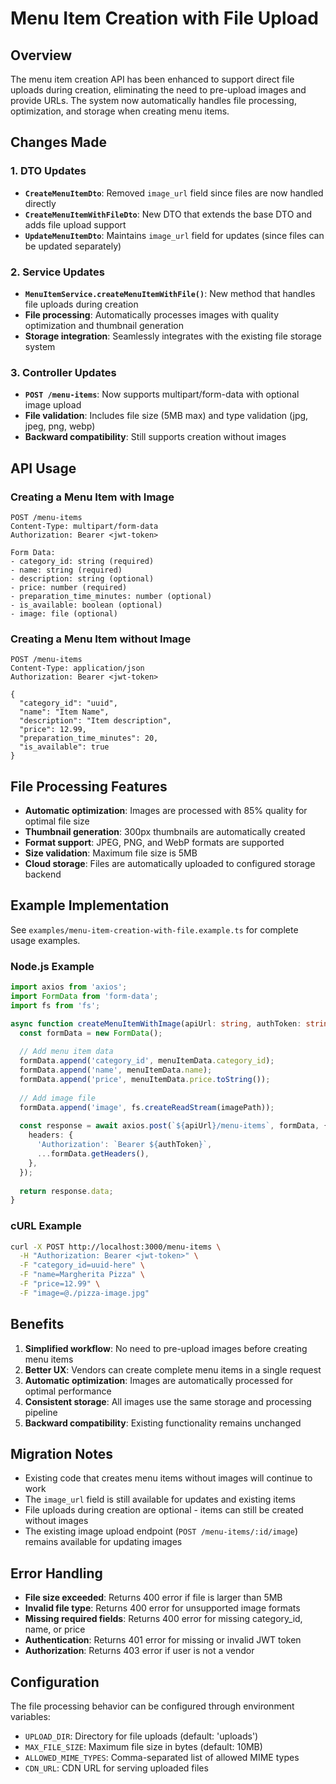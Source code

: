 # Menu Item Creation with File Upload

## Overview

The menu item creation API has been enhanced to support direct file uploads during creation, eliminating the need to pre-upload images and provide URLs. The system now automatically handles file processing, optimization, and storage when creating menu items.

## Changes Made

### 1. DTO Updates

- **`CreateMenuItemDto`**: Removed `image_url` field since files are now handled directly
- **`CreateMenuItemWithFileDto`**: New DTO that extends the base DTO and adds file upload support
- **`UpdateMenuItemDto`**: Maintains `image_url` field for updates (since files can be updated separately)

### 2. Service Updates

- **`MenuItemService.createMenuItemWithFile()`**: New method that handles file uploads during creation
- **File processing**: Automatically processes images with quality optimization and thumbnail generation
- **Storage integration**: Seamlessly integrates with the existing file storage system

### 3. Controller Updates

- **`POST /menu-items`**: Now supports multipart/form-data with optional image upload
- **File validation**: Includes file size (5MB max) and type validation (jpg, jpeg, png, webp)
- **Backward compatibility**: Still supports creation without images

## API Usage

### Creating a Menu Item with Image

```http
POST /menu-items
Content-Type: multipart/form-data
Authorization: Bearer <jwt-token>

Form Data:
- category_id: string (required)
- name: string (required)
- description: string (optional)
- price: number (required)
- preparation_time_minutes: number (optional)
- is_available: boolean (optional)
- image: file (optional)
```

### Creating a Menu Item without Image

```http
POST /menu-items
Content-Type: application/json
Authorization: Bearer <jwt-token>

{
  "category_id": "uuid",
  "name": "Item Name",
  "description": "Item description",
  "price": 12.99,
  "preparation_time_minutes": 20,
  "is_available": true
}
```

## File Processing Features

- **Automatic optimization**: Images are processed with 85% quality for optimal file size
- **Thumbnail generation**: 300px thumbnails are automatically created
- **Format support**: JPEG, PNG, and WebP formats are supported
- **Size validation**: Maximum file size is 5MB
- **Cloud storage**: Files are automatically uploaded to configured storage backend

## Example Implementation

See `examples/menu-item-creation-with-file.example.ts` for complete usage examples.

### Node.js Example

```typescript
import axios from 'axios';
import FormData from 'form-data';
import fs from 'fs';

async function createMenuItemWithImage(apiUrl: string, authToken: string, menuItemData: any, imagePath: string) {
  const formData = new FormData();
  
  // Add menu item data
  formData.append('category_id', menuItemData.category_id);
  formData.append('name', menuItemData.name);
  formData.append('price', menuItemData.price.toString());
  
  // Add image file
  formData.append('image', fs.createReadStream(imagePath));
  
  const response = await axios.post(`${apiUrl}/menu-items`, formData, {
    headers: {
      'Authorization': `Bearer ${authToken}`,
      ...formData.getHeaders(),
    },
  });
  
  return response.data;
}
```

### cURL Example

```bash
curl -X POST http://localhost:3000/menu-items \
  -H "Authorization: Bearer <jwt-token>" \
  -F "category_id=uuid-here" \
  -F "name=Margherita Pizza" \
  -F "price=12.99" \
  -F "image=@./pizza-image.jpg"
```

## Benefits

1. **Simplified workflow**: No need to pre-upload images before creating menu items
2. **Better UX**: Vendors can create complete menu items in a single request
3. **Automatic optimization**: Images are automatically processed for optimal performance
4. **Consistent storage**: All images use the same storage and processing pipeline
5. **Backward compatibility**: Existing functionality remains unchanged

## Migration Notes

- Existing code that creates menu items without images will continue to work
- The `image_url` field is still available for updates and existing items
- File uploads during creation are optional - items can still be created without images
- The existing image upload endpoint (`POST /menu-items/:id/image`) remains available for updating images

## Error Handling

- **File size exceeded**: Returns 400 error if file is larger than 5MB
- **Invalid file type**: Returns 400 error for unsupported image formats
- **Missing required fields**: Returns 400 error for missing category_id, name, or price
- **Authentication**: Returns 401 error for missing or invalid JWT token
- **Authorization**: Returns 403 error if user is not a vendor

## Configuration

The file processing behavior can be configured through environment variables:

- `UPLOAD_DIR`: Directory for file uploads (default: 'uploads')
- `MAX_FILE_SIZE`: Maximum file size in bytes (default: 10MB)
- `ALLOWED_MIME_TYPES`: Comma-separated list of allowed MIME types
- `CDN_URL`: CDN URL for serving uploaded files 